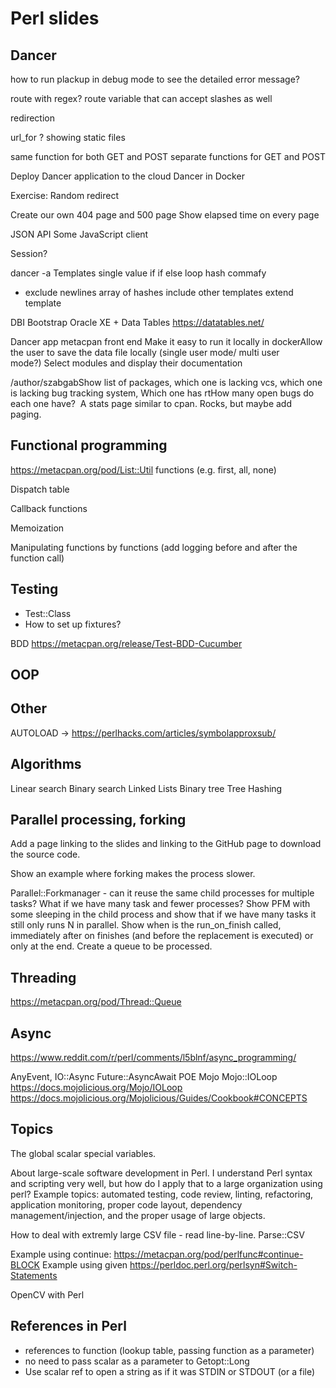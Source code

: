 # Perl slides


## Dancer
  how to run plackup in debug mode to see the detailed error message?

route with regex?
route variable that can accept slashes as well

redirection

url_for ?
showing static
files

same function for both GET and POST
separate functions for GET and POST

Deploy Dancer application to the cloud
Dancer in Docker

Exercise: Random redirect

Create our own 404 page and 500 page
Show elapsed time on every page

JSON API
Some JavaScript client

Session?

dancer -a
Templates
   single value
   if
   if else
   loop
   hash
   commafy
   - exclude newlines
   array of hashes
   include other templates
   extend template

DBI
Bootstrap
Oracle XE + Data Tables  https://datatables.net/


Dancer app metacpan front end
Make it easy to run it locally in dockerAllow the user to save the data file locally (single user mode/ multi user mode?) Select modules and display their documentation

/author/szabgabShow list of packages, which one is lacking vcs, which one is lacking bug tracking system, Which one has rtHow many open bugs do each one have? 
A stats page similar to cpan. Rocks, but maybe add paging. 


## Functional programming

https://metacpan.org/pod/List::Util    functions (e.g. first, all, none)

Dispatch table

Callback functions

Memoization

Manipulating functions by functions (add logging before and after the function call)


## Testing

- Test::Class
- How to set up fixtures?

BDD https://metacpan.org/release/Test-BDD-Cucumber


## OOP


## Other

AUTOLOAD -> https://perlhacks.com/articles/symbolapproxsub/

## Algorithms

Linear search
Binary search
Linked Lists
Binary tree
Tree
Hashing


## Parallel processing, forking

Add a page linking to the slides and linking to the GitHub page to download the source code.

Show an example where forking makes the process slower.

Parallel::Forkmanager - can it reuse the same child processes for multiple tasks?
What if we have many task and fewer processes?
Show PFM with some sleeping in the child process and show that if we have
many tasks it still only runs N in parallel.
Show when is the run_on_finish called, immediately after on finishes (and before the replacement is executed)
or only at the end.
Create a queue to be processed.

## Threading

https://metacpan.org/pod/Thread::Queue

## Async

https://www.reddit.com/r/perl/comments/l5blnf/async_programming/

AnyEvent, IO::Async
Future::AsyncAwait
POE
Mojo
Mojo::IOLoop  https://docs.mojolicious.org/Mojo/IOLoop
https://docs.mojolicious.org/Mojolicious/Guides/Cookbook#CONCEPTS



## Topics

The global scalar special variables.

About large-scale software development in Perl. I understand Perl syntax and scripting very well, but how do I apply that to a large organization using perl?
Example topics: automated testing, code review, linting, refactoring, application monitoring, proper code layout, dependency management/injection, and the proper usage of large objects.

How to deal with extremly large CSV file - read line-by-line.
Parse::CSV

Example using continue: https://metacpan.org/pod/perlfunc#continue-BLOCK
Example using given https://perldoc.perl.org/perlsyn#Switch-Statements


OpenCV with Perl

## References in Perl

* references to function (lookup table, passing function as a parameter)
* no need to pass scalar as a parameter to Getopt::Long
* Use scalar ref to open a string as if it was STDIN or STDOUT (or a file)

